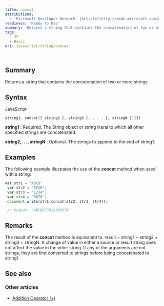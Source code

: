 ```yaml
---
title: concat
attributions:
  - 'Microsoft Developer Network: [Article](http://msdn.microsoft.com/en-us/library/ie/c751eb33(v=vs.94).aspx)'
readiness: 'Ready to Use'
summary: 'Returns a string that contains the concatenation of two or more strings.'
tags:
  - JS
  - Basic
uri: javascript/String/concat

---
```

## Summary

Returns a string that contains the concatenation of two or more strings.

## Syntax

<span class="language">JavaScript</span>

    string1. concat([ string2 [, string3 [, . . . [, stringN ]]]])

**string1**
:   Required. The String object or string literal to which all other specified strings are concatenated.

**string2,. . ., stringN**
:   Optional. The strings to append to the end of string1.

## Examples

The following example illustrates the use of the **concat** method when used with a string:

``` js
var str1 = "ABCD"
 var str2 = "EFGH";
 var str3 = "1234";
 var str4 = "5678";
 document.write(str1.concat(str2, str3, str4));

 // Output: "ABCDEFGH12345678"
```

## Remarks

The result of the **concat** method is equivalent to: result = string1 + string2 + string3 + stringN. A change of value in either a source or result string does not affect the value in the other string. If any of the arguments are not strings, they are first converted to strings before being concatenated to string1.

## See also

### Other articles

-   [Addition Operator (+)](/javascript/operators/addition)

